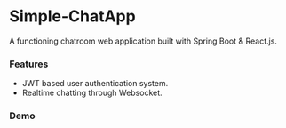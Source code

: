 # Simple-ChatApp

A functioning chatroom web application built with Spring Boot & React.js. 

### Features
- JWT based user authentication system. 
- Realtime chatting through Websocket. 

### Demo 
